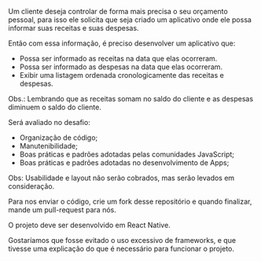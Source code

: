 Um cliente deseja controlar de forma mais precisa o seu orçamento pessoal, para isso ele solicita que seja criado um aplicativo onde ele possa informar suas receitas e suas despesas. 

Então com essa informação, é preciso desenvolver um aplicativo que:

- Possa ser informado as receitas na data que elas ocorreram.
- Possa ser informado as despesas na data que elas ocorreram.
- Exibir uma listagem ordenada cronologicamente das receitas e despesas.

Obs.: Lembrando que as receitas somam no saldo do cliente e as despesas diminuem o saldo do cliente.

Será avaliado no desafio:

- Organização de código;
- Manutenibilidade;
- Boas práticas e padrões adotadas pelas comunidades JavaScript;
- Boas práticas e padrões adotadas no desenvolvimento de Apps;

Obs: Usabilidade e layout não serão cobrados, mas serão levados em consideração.

Para nos enviar o código, crie um fork desse repositório e quando finalizar, mande um pull-request para nós.

O projeto deve ser desenvolvido em React Native.

Gostaríamos que fosse evitado o uso excessivo de frameworks, e que tivesse uma explicação do que é necessário para funcionar o projeto.
